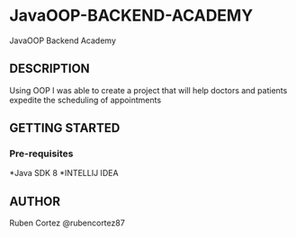 # JavaOOP-BACKEND-ACADEMY
JavaOOP Backend Academy

## DESCRIPTION
Using OOP I was able to create a project that will help doctors and patients expedite the scheduling of appointments 

## GETTING STARTED

### Pre-requisites
*Java SDK 8
*INTELLIJ IDEA

## AUTHOR
Ruben Cortez
@rubencortez87
